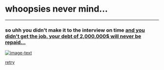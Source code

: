 # whoopsies never mind...

---

### so uhh you didn't make it to the interview on time [and you didn't get the job. your debt of 2,000,000$ will never be repaid...](https://youtu.be/YR82_cpW9Dc)

[![image-text](https://media.discordapp.net/attachments/582379163110080573/833776844372181022/noooooooooooooooooooooooooooooo.png?width=540&height=540)](https://youtu.be/BLeOzztpxeY)

[retry](alarm.md)